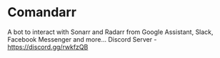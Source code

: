 # Comandarr
A bot to interact with Sonarr and Radarr from Google Assistant, Slack, Facebook Messenger and more... Discord Server - https://discord.gg/rwkfzQB
